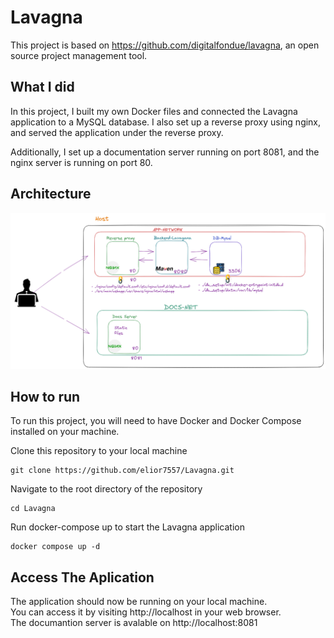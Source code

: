 # Lavagna

This project is based on https://github.com/digitalfondue/lavagna, an open source project management tool.

## What I did

In this project, I built my own Docker files and connected the Lavagna application to a MySQL database. I also set up a reverse proxy using nginx, and served the application under the reverse proxy.

Additionally, I set up a documentation server running on port 8081, and the nginx server is running on port 80.

## Architecture


![App Architecture ](./Lavagna.png)
## How to run

To run this project, you will need to have Docker and Docker Compose installed on your machine.

Clone this repository to your local machine
```
git clone https://github.com/elior7557/Lavagna.git
```
Navigate to the root directory of the repository
```
cd Lavagna
```

Run docker-compose up to start the Lavagna application
```
docker compose up -d
```

    
## Access The Aplication
The application should now be running on your local machine.<br> You can access it by visiting http://localhost in your web browser. <br>
The documantion server is avalable on http://localhost:8081
